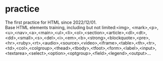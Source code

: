 # practice
The first practice for HTML since 2022/12/01.<br>
Base HTML elements training, including but not limited:&lt;img&gt;, &lt;mark&gt;,&lt;p&gt;,&lt;u&gt;,&lt;nav&gt;,&lt;a&gt;,&lt;main&gt;,&lt;ul&gt;,&lt;li&gt;,&lt;ol&gt;,&lt;section&gt;,&lt;article&gt;,&lt;dl&gt;,&lt;dt&gt;,&lt;dd&gt;,&lt;small&gt;,&lt;s&gt;,&lt;del&gt;,&lt;i&gt;,&lt;em&gt;,&lt;b&gt;,&lt;strong&gt;,&lt;blockquote&gt;,&lt;pre&gt;,&lt;hr&gt;,&lt;ruby&gt;,&lt;rt&gt;,&lt;audio&gt;,&lt;source&gt;,&lt;video&gt;,&lt;iframe&gt;,&lt;table&gt;,&lt;th&gt;,&lt;tr&gt;,&lt;td&gt;,&lt;col&gt;,&lt;colgroup&gt;,&lt;thead&gt;,&lt;tbody&gt;,&lt;tfoot&gt;,&lt;form&gt;,&lt;label&gt;,&lt;input&gt;,&lt;textarea&gt;,&lt;select&gt;,&lt;option&gt;,&lt;optgroup&gt;,&lt;field&gt;,&lt;legend&gt;,&lt;output&gt;...
